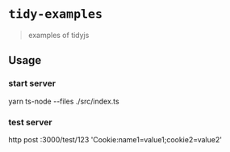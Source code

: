 # `tidy-examples`

> examples of tidyjs

## Usage

### start server
   yarn ts-node --files ./src/index.ts
   
### test server
   http post :3000/test/123 'Cookie:name1=value1;cookie2=value2'